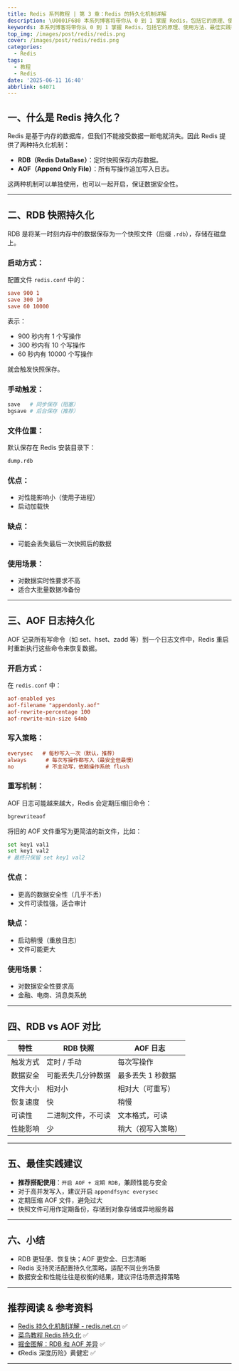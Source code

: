 ```yaml
---
title: Redis 系列教程 | 第 3 章：Redis 的持久化机制详解
description: \U0001F680 本系列博客将带你从 0 到 1 掌握 Redis，包括它的原理、使用方法、最佳实践等，适合初学者和想要深入理解 Redis 的开发者。
keywords: 本系列博客将带你从 0 到 1 掌握 Redis，包括它的原理、使用方法、最佳实践等，适合初学者和想要深入理解 Redis 的开发者。Redis 系列教程 | 第 3 章：Redis 的持久化机制详解
top_img: /images/post/redis/redis.png
cover: /images/post/redis/redis.png
categories:
  - Redis
tags:
  - 教程
  - Redis
date: '2025-06-11 16:40'
abbrlink: 64071
---
```



## 一、什么是 Redis 持久化？

Redis 是基于内存的数据库，但我们不能接受数据一断电就消失。因此 Redis 提供了两种持久化机制：

* **RDB（Redis DataBase）**：定时快照保存内存数据。
* **AOF（Append Only File）**：所有写操作追加写入日志。

这两种机制可以单独使用，也可以一起开启，保证数据安全性。

---

## 二、RDB 快照持久化

RDB 是将某一时刻内存中的数据保存为一个快照文件（后缀 `.rdb`），存储在磁盘上。

### 启动方式：

配置文件 `redis.conf` 中的：

```ini
save 900 1
save 300 10
save 60 10000
```

表示：

* 900 秒内有 1 个写操作
* 300 秒内有 10 个写操作
* 60 秒内有 10000 个写操作

就会触发快照保存。

### 手动触发：

```bash
save   # 同步保存（阻塞）
bgsave # 后台保存（推荐）
```

### 文件位置：

默认保存在 Redis 安装目录下：

```bash
dump.rdb
```

### 优点：

* 对性能影响小（使用子进程）
* 启动加载快

### 缺点：

* 可能会丢失最后一次快照后的数据

### 使用场景：

* 对数据实时性要求不高
* 适合大批量数据冷备份

---

## 三、AOF 日志持久化

AOF 记录所有写命令（如 set、hset、zadd 等）到一个日志文件中，Redis 重启时重新执行这些命令来恢复数据。

### 开启方式：

在 `redis.conf` 中：

```ini
aof-enabled yes
aof-filename "appendonly.aof"
aof-rewrite-percentage 100
aof-rewrite-min-size 64mb
```

### 写入策略：

```ini
everysec   # 每秒写入一次（默认，推荐）
always      # 每次写操作都写入（最安全但最慢）
no          # 不主动写，依赖操作系统 flush
```

### 重写机制：

AOF 日志可能越来越大，Redis 会定期压缩旧命令：

```bash
bgrewriteaof
```

将旧的 AOF 文件重写为更简洁的新文件，比如：

```bash
set key1 val1
set key1 val2
# 最终只保留 set key1 val2
```

### 优点：

* 更高的数据安全性（几乎不丢）
* 文件可读性强，适合审计

### 缺点：

* 启动稍慢（重放日志）
* 文件可能更大

### 使用场景：

* 对数据安全性要求高
* 金融、电商、消息类系统

---

## 四、RDB vs AOF 对比

| 特性     | RDB 快照           | AOF 日志           |
| -------- | ------------------ | ------------------ |
| 触发方式 | 定时 / 手动        | 每次写操作         |
| 数据安全 | 可能丢失几分钟数据 | 最多丢失 1 秒数据  |
| 文件大小 | 相对小             | 相对大（可重写）   |
| 恢复速度 | 快                 | 稍慢               |
| 可读性   | 二进制文件，不可读 | 文本格式，可读     |
| 性能影响 | 少                 | 稍大（视写入策略） |

---

## 五、最佳实践建议

* **推荐搭配使用**：`开启 AOF + 定期 RDB`，兼顾性能与安全
* 对于高并发写入，建议开启 `appendfsync everysec`
* 定期压缩 AOF 文件，避免过大
* 快照文件可用作定期备份，存储到对象存储或异地服务器

---

## 六、小结

* RDB 更轻便、恢复快；AOF 更安全、日志清晰
* Redis 支持灵活配置持久化策略，适配不同业务场景
* 数据安全和性能往往是权衡的结果，建议评估场景选择策略

---

## 推荐阅读 & 参考资料

* [Redis 持久化机制详解 - redis.net.cn](https://www.redis.net.cn/order/persistence.html) ✅
* [菜鸟教程 Redis 持久化](https://www.runoob.com/redis/redis-persistence.html) ✅
* [掘金图解：RDB 和 AOF 差异](https://juejin.cn/post/6974626965538869255) ✅
* 《Redis 深度历险》黄健宏 ✅

---